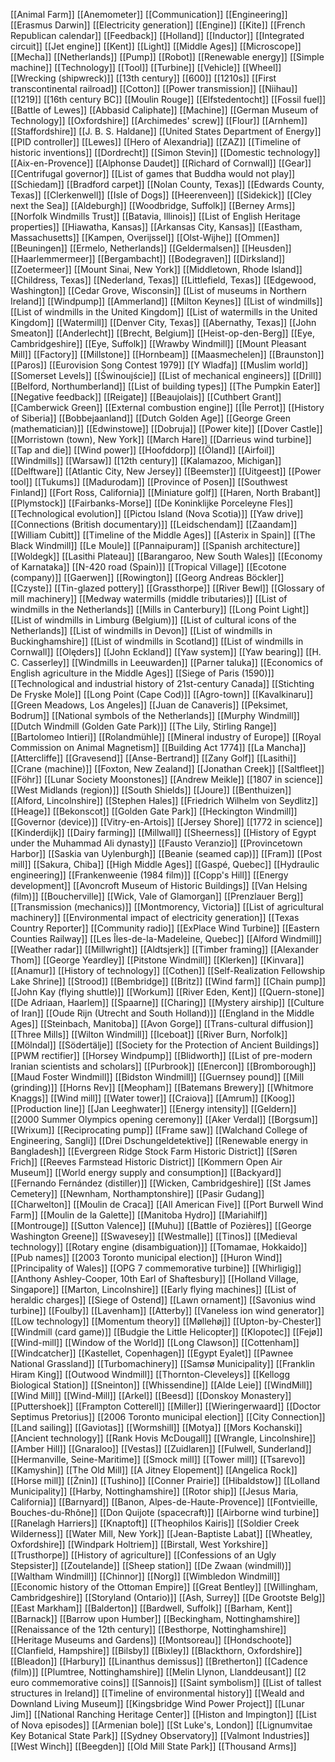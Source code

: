 [[Animal Farm]]
[[Anemometer]]
[[Communication]]
[[Engineering]]
[[Erasmus Darwin]]
[[Electricity generation]]
[[Engine]]
[[Kite]]
[[French Republican calendar]]
[[Feedback]]
[[Holland]]
[[Inductor]]
[[Integrated circuit]]
[[Jet engine]]
[[Kent]]
[[Light]]
[[Middle Ages]]
[[Microscope]]
[[Mecha]]
[[Netherlands]]
[[Pump]]
[[Robot]]
[[Renewable energy]]
[[Simple machine]]
[[Technology]]
[[Tool]]
[[Turbine]]
[[Vehicle]]
[[Wheel]]
[[Wrecking (shipwreck)]]
[[13th century]]
[[600]]
[[1210s]]
[[First transcontinental railroad]]
[[Cotton]]
[[Power transmission]]
[[Niihau]]
[[1219]]
[[16th century BC]]
[[Moulin Rouge]]
[[Elfstedentocht]]
[[Fossil fuel]]
[[Battle of Lewes]]
[[Abbasid Caliphate]]
[[Machine]]
[[German Museum of Technology]]
[[Oxfordshire]]
[[Archimedes' screw]]
[[Flour]]
[[Arnhem]]
[[Staffordshire]]
[[J. B. S. Haldane]]
[[United States Department of Energy]]
[[PID controller]]
[[Lewes]]
[[Hero of Alexandria]]
[[ZAZ]]
[[Timeline of historic inventions]]
[[Dordrecht]]
[[Simon Stevin]]
[[Domestic technology]]
[[Aix-en-Provence]]
[[Alphonse Daudet]]
[[Richard of Cornwall]]
[[Gear]]
[[Centrifugal governor]]
[[List of games that Buddha would not play]]
[[Schiedam]]
[[Bradford carpet]]
[[Nolan County, Texas]]
[[Edwards County, Texas]]
[[Clerkenwell]]
[[Isle of Dogs]]
[[Heerenveen]]
[[Sidekick]]
[[Cley next the Sea]]
[[Aldeburgh]]
[[Woodbridge, Suffolk]]
[[Berney Arms]]
[[Norfolk Windmills Trust]]
[[Batavia, Illinois]]
[[List of English Heritage properties]]
[[Hiawatha, Kansas]]
[[Arkansas City, Kansas]]
[[Eastham, Massachusetts]]
[[Kampen, Overijssel]]
[[Olst-Wijhe]]
[[Ommen]]
[[Beuningen]]
[[Ermelo, Netherlands]]
[[Geldermalsen]]
[[Heusden]]
[[Haarlemmermeer]]
[[Bergambacht]]
[[Bodegraven]]
[[Dirksland]]
[[Zoetermeer]]
[[Mount Sinai, New York]]
[[Middletown, Rhode Island]]
[[Childress, Texas]]
[[Nederland, Texas]]
[[Littlefield, Texas]]
[[Edgewood, Washington]]
[[Cedar Grove, Wisconsin]]
[[List of museums in Northern Ireland]]
[[Windpump]]
[[Ammerland]]
[[Milton Keynes]]
[[List of windmills]]
[[List of windmills in the United Kingdom]]
[[List of watermills in the United Kingdom]]
[[Watermill]]
[[Denver City, Texas]]
[[Abernathy, Texas]]
[[John Smeaton]]
[[Anderlecht]]
[[Brecht, Belgium]]
[[Heist-op-den-Berg]]
[[Eye, Cambridgeshire]]
[[Eye, Suffolk]]
[[Wrawby Windmill]]
[[Mount Pleasant Mill]]
[[Factory]]
[[Millstone]]
[[Hornbeam]]
[[Maasmechelen]]
[[Braunston]]
[[Paros]]
[[Eurovision Song Contest 1979]]
[[Y Wladfa]]
[[Muslim world]]
[[Somerset Levels]]
[[Świnoujście]]
[[List of mechanical engineers]]
[[Drill]]
[[Belford, Northumberland]]
[[List of building types]]
[[The Pumpkin Eater]]
[[Negative feedback]]
[[Reigate]]
[[Beaujolais]]
[[Cuthbert Grant]]
[[Camberwick Green]]
[[External combustion engine]]
[[Île Perrot]]
[[History of Siberia]]
[[Bobbejaanland]]
[[Dutch Golden Age]]
[[George Green (mathematician)]]
[[Edwinstowe]]
[[Dobruja]]
[[Power kite]]
[[Dover Castle]]
[[Morristown (town), New York]]
[[March Hare]]
[[Darrieus wind turbine]]
[[Tap and die]]
[[Wind power]]
[[Hoofddorp]]
[[Öland]]
[[Airfoil]]
[[Windmills]]
[[Warsaw]]
[[12th century]]
[[Kalamazoo, Michigan]]
[[Delftware]]
[[Atlantic City, New Jersey]]
[[Beemster]]
[[Uitgeest]]
[[Power tool]]
[[Tukums]]
[[Madurodam]]
[[Province of Posen]]
[[Southwest Finland]]
[[Fort Ross, California]]
[[Miniature golf]]
[[Haren, North Brabant]]
[[Plymstock]]
[[Fairbanks-Morse]]
[[De Koninklijke Porceleyne Fles]]
[[Technological evolution]]
[[Pictou Island (Nova Scotia)]]
[[Yaw drive]]
[[Connections (British documentary)]]
[[Leidschendam]]
[[Zaandam]]
[[William Cubitt]]
[[Timeline of the Middle Ages]]
[[Asterix in Spain]]
[[The Black Windmill]]
[[Le Moule]]
[[Pannaipuram]]
[[Spanish architecture]]
[[Woldegk]]
[[Lasithi Plateau]]
[[Barangaroo, New South Wales]]
[[Economy of Karnataka]]
[[N-420 road (Spain)]]
[[Tropical Village]]
[[Ecotone (company)]]
[[Gaerwen]]
[[Rowington]]
[[Georg Andreas Böckler]]
[[Czyste]]
[[Tin-glazed pottery]]
[[Grassthorpe]]
[[River Bewl]]
[[Glossary of mill machinery]]
[[Medway watermills (middle tributaries)]]
[[List of windmills in the Netherlands]]
[[Mills in Canterbury]]
[[Long Point Light]]
[[List of windmills in Limburg (Belgium)]]
[[List of cultural icons of the Netherlands]]
[[List of windmills in Devon]]
[[List of windmills in Buckinghamshire]]
[[List of windmills in Scotland]]
[[List of windmills in Cornwall]]
[[Olęders]]
[[John Eckland]]
[[Yaw system]]
[[Yaw bearing]]
[[H. C. Casserley]]
[[Windmills in Leeuwarden]]
[[Parner taluka]]
[[Economics of English agriculture in the Middle Ages]]
[[Siege of Paris (1590)]]
[[Technological and industrial history of 21st-century Canada]]
[[Stichting De Fryske Mole]]
[[Long Point (Cape Cod)]]
[[Agro-town]]
[[Kavalkinaru]]
[[Green Meadows, Los Angeles]]
[[Juan de Canaveris]]
[[Peksimet, Bodrum]]
[[National symbols of the Netherlands]]
[[Murphy Windmill]]
[[Dutch Windmill (Golden Gate Park)]]
[[The Lily, Stirling Range]]
[[Bartolomeo Intieri]]
[[Rolandmühle]]
[[Mineral industry of Europe]]
[[Royal Commission on Animal Magnetism]]
[[Building Act 1774]]
[[La Mancha]]
[[Attercliffe]]
[[Gravesend]]
[[Anse-Bertrand]]
[[Zany Golf]]
[[Lasithi]]
[[Crane (machine)]]
[[Foxton, New Zealand]]
[[Jonathan Creek]]
[[Saltfleet]]
[[Föhr]]
[[Lunar Society Moonstones]]
[[Andrew Meikle]]
[[1807 in science]]
[[West Midlands (region)]]
[[South Shields]]
[[Joure]]
[[Benthuizen]]
[[Alford, Lincolnshire]]
[[Stephen Hales]]
[[Friedrich Wilhelm von Seydlitz]]
[[Heage]]
[[Bekonscot]]
[[Golden Gate Park]]
[[Heckington Windmill]]
[[Governor (device)]]
[[Vitry-en-Artois]]
[[Jersey Shore]]
[[1772 in science]]
[[Kinderdijk]]
[[Dairy farming]]
[[Millwall]]
[[Sheerness]]
[[History of Egypt under the Muhammad Ali dynasty]]
[[Fausto Veranzio]]
[[Provincetown Harbor]]
[[Saskia van Uylenburgh]]
[[Beanie (seamed cap)]]
[[Fram]]
[[Post mill]]
[[Sakura, Chiba]]
[[High Middle Ages]]
[[Gaspé, Quebec]]
[[Hydraulic engineering]]
[[Frankenweenie (1984 film)]]
[[Copp's Hill]]
[[Energy development]]
[[Avoncroft Museum of Historic Buildings]]
[[Van Helsing (film)]]
[[Boucherville]]
[[Wick, Vale of Glamorgan]]
[[Prenzlauer Berg]]
[[Transmission (mechanics)]]
[[Montmorency, Victoria]]
[[List of agricultural machinery]]
[[Environmental impact of electricity generation]]
[[Texas Country Reporter]]
[[Community radio]]
[[ExPlace Wind Turbine]]
[[Eastern Counties Railway]]
[[Les Îles-de-la-Madeleine, Quebec]]
[[Alford Windmill]]
[[Weather radar]]
[[Millwright]]
[[Aldtsjerk]]
[[Timber framing]]
[[Alexander Thom]]
[[George Yeardley]]
[[Pitstone Windmill]]
[[Klerken]]
[[Kinvara]]
[[Anamur]]
[[History of technology]]
[[Cothen]]
[[Self-Realization Fellowship Lake Shrine]]
[[Strood]]
[[Bembridge]]
[[Britz]]
[[Wind farm]]
[[Chain pump]]
[[John Kay (flying shuttle)]]
[[Workum]]
[[River Eden, Kent]]
[[Quern-stone]]
[[De Adriaan, Haarlem]]
[[Spaarne]]
[[Charing]]
[[Mystery airship]]
[[Culture of Iran]]
[[Oude Rijn (Utrecht and South Holland)]]
[[England in the Middle Ages]]
[[Steinbach, Manitoba]]
[[Avon Gorge]]
[[Trans-cultural diffusion]]
[[Three Mills]]
[[Wilton Windmill]]
[[Iceboat]]
[[River Burn, Norfolk]]
[[Mölndal]]
[[Södertälje]]
[[Society for the Protection of Ancient Buildings]]
[[PWM rectifier]]
[[Horsey Windpump]]
[[Blidworth]]
[[List of pre-modern Iranian scientists and scholars]]
[[Purbrook]]
[[Enercon]]
[[Bromborough]]
[[Maud Foster Windmill]]
[[Bidston Windmill]]
[[Guernsey pound]]
[[Mill (grinding)]]
[[Horns Rev]]
[[Meopham]]
[[Batemans Brewery]]
[[Whitmore Knaggs]]
[[Wind mill]]
[[Water tower]]
[[Craiova]]
[[Amrum]]
[[Koog]]
[[Production line]]
[[Jan Leeghwater]]
[[Energy intensity]]
[[Geldern]]
[[2000 Summer Olympics opening ceremony]]
[[Aker Verdal]]
[[Borgsum]]
[[Wrixum]]
[[Reciprocating pump]]
[[Frame saw]]
[[Walchand College of Engineering, Sangli]]
[[Drei Dschungeldetektive]]
[[Renewable energy in Bangladesh]]
[[Evergreen Ridge Stock Farm Historic District]]
[[Søren Frich]]
[[Reeves Farmstead Historic District]]
[[Kommern Open Air Museum]]
[[World energy supply and consumption]]
[[Backyard]]
[[Fernando Fernández (distiller)]]
[[Wicken, Cambridgeshire]]
[[St James Cemetery]]
[[Newnham, Northamptonshire]]
[[Pasir Gudang]]
[[Charwelton]]
[[Moulin de Craca]]
[[All American Five]]
[[Port Burwell Wind Farm]]
[[Moulin de la Galette]]
[[Manitoba Hydro]]
[[Mariahilf]]
[[Montrouge]]
[[Sutton Valence]]
[[Muhu]]
[[Battle of Pozières]]
[[George Washington Greene]]
[[Swavesey]]
[[Westmalle]]
[[Tinos]]
[[Medieval technology]]
[[Rotary engine (disambiguation)]]
[[Tomamae, Hokkaido]]
[[Pub names]]
[[2003 Toronto municipal election]]
[[Huron Wind]]
[[Principality of Wales]]
[[OPG 7 commemorative turbine]]
[[Whirligig]]
[[Anthony Ashley-Cooper, 10th Earl of Shaftesbury]]
[[Holland Village, Singapore]]
[[Marton, Lincolnshire]]
[[Early flying machines]]
[[List of heraldic charges]]
[[Siege of Ostend]]
[[Lawn ornament]]
[[Savonius wind turbine]]
[[Foulby]]
[[Lavenham]]
[[Atterby]]
[[Vaneless ion wind generator]]
[[Low technology]]
[[Momentum theory]]
[[Møllehøj]]
[[Upton-by-Chester]]
[[Windmill (card game)]]
[[Budgie the Little Helicopter]]
[[Klopotec]]
[[Fejø]]
[[Wind-mill]]
[[Window of the World]]
[[Long Clawson]]
[[Cottenham]]
[[Windcatcher]]
[[Kastellet, Copenhagen]]
[[Egypt Eyalet]]
[[Pawnee National Grassland]]
[[Turbomachinery]]
[[Samsø Municipality]]
[[Franklin Hiram King]]
[[Outwood Windmill]]
[[Thornton-Cleveleys]]
[[Kellogg Biological Station]]
[[Sneinton]]
[[Whissendine]]
[[Alde Leie]]
[[WindMill]]
[[Wind Mill]]
[[Wind-Mill]]
[[Arkel]]
[[Beesd]]
[[Donskoy Monastery]]
[[Puttershoek]]
[[Frampton Cotterell]]
[[Miller]]
[[Wieringerwaard]]
[[Doctor Septimus Pretorius]]
[[2006 Toronto municipal election]]
[[City Connection]]
[[Land sailing]]
[[Gaviotas]]
[[Wormshill]]
[[Motya]]
[[Mors Kochanski]]
[[Ancient technology]]
[[Rank Hovis McDougall]]
[[Wrangle, Lincolnshire]]
[[Amber Hill]]
[[Gnaraloo]]
[[Vestas]]
[[Zuidlaren]]
[[Fulwell, Sunderland]]
[[Hermanville, Seine-Maritime]]
[[Smock mill]]
[[Tower mill]]
[[Tsarevo]]
[[Kamyshin]]
[[The Old Mill]]
[[A Jitney Elopement]]
[[Angelica Rock]]
[[Horse mill]]
[[Żnin]]
[[Tushino]]
[[Conner Prairie]]
[[Hibaldstow]]
[[Lolland Municipality]]
[[Harby, Nottinghamshire]]
[[Rotor ship]]
[[Jesus Maria, California]]
[[Barnyard]]
[[Banon, Alpes-de-Haute-Provence]]
[[Fontvieille, Bouches-du-Rhône]]
[[Don Quijote (spacecraft)]]
[[Airborne wind turbine]]
[[Ranelagh Harriers]]
[[Knaptoft]]
[[Theophilos Kairis]]
[[Soldier Creek Wilderness]]
[[Water Mill, New York]]
[[Jean-Baptiste Labat]]
[[Wheatley, Oxfordshire]]
[[Windpark Holtriem]]
[[Birstall, West Yorkshire]]
[[Trusthorpe]]
[[History of agriculture]]
[[Confessions of an Ugly Stepsister]]
[[Zoutelande]]
[[Sheep station]]
[[De Zwaan (windmill)]]
[[Waltham Windmill]]
[[Chinnor]]
[[Norg]]
[[Wimbledon Windmill]]
[[Economic history of the Ottoman Empire]]
[[Great Bentley]]
[[Willingham, Cambridgeshire]]
[[Storyland (Ontario)]]
[[Ash, Surrey]]
[[De Grootste Belg]]
[[East Markham]]
[[Balderton]]
[[Bardwell, Suffolk]]
[[Barham, Kent]]
[[Barnack]]
[[Barrow upon Humber]]
[[Beckingham, Nottinghamshire]]
[[Renaissance of the 12th century]]
[[Besthorpe, Nottinghamshire]]
[[Heritage Museums and Gardens]]
[[Montsoreau]]
[[Hondschoote]]
[[Clanfield, Hampshire]]
[[Bilsby]]
[[Bixley]]
[[Blackthorn, Oxfordshire]]
[[Bleadon]]
[[Harbury]]
[[Linanthus demissus]]
[[Bretherton]]
[[Cadence (film)]]
[[Plumtree, Nottinghamshire]]
[[Melin Llynon, Llanddeusant]]
[[2 euro commemorative coins]]
[[Sannois]]
[[Saint symbolism]]
[[List of tallest structures in Ireland]]
[[Timeline of environmental history]]
[[Weald and Downland Living Museum]]
[[Kingsbridge Wind Power Project]]
[[Lunar Jim]]
[[National Ranching Heritage Center]]
[[Histon and Impington]]
[[List of Nova episodes]]
[[Armenian bole]]
[[St Luke's, London]]
[[Lignumvitae Key Botanical State Park]]
[[Sydney Observatory]]
[[Valmont Industries]]
[[West Winch]]
[[Beegden]]
[[Old Mill State Park]]
[[Thousand Arms]]

